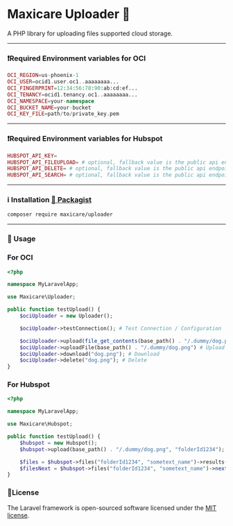 # Maxicare Uploader 🚀

A PHP library for uploading files supported cloud storage.


---

### ❗Required Environment variables for OCI

```php
OCI_REGION=us-phoenix-1
OCI_USER=ocid1.user.oc1..aaaaaaaa...
OCI_FINGERPRINT=12:34:56:78:90:ab:cd:ef...
OCI_TENANCY=ocid1.tenancy.oc1..aaaaaaaa...
OCI_NAMESPACE=your-namespace
OCI_BUCKET_NAME=your-bucket
OCI_KEY_FILE=path/to/private_key.pem
```

---

### ❗Required Environment variables for Hubspot

```php
HUBSPOT_API_KEY=
HUBSPOT_API_FILEUPLOAD= # optional, fallback value is the public api endpoints of hubspot
HUBSPOT_API_DELETE= # optional, fallback value is the public api endpoints of hubspot
HUBSPOT_API_SEARCH= # optional, fallback value is the public api endpoints of hubspot
```
---
### ℹ️ Installation [🔗 Packagist](https://packagist.org/packages/maxicare/uploader)
```bash
composer require maxicare/uploader
```

---


### 🚀 Usage

### For OCI
```php
<?php

namespace MyLaravelApp;

use Maxicare\Uploader;

public function testUpload() {
    $ociUploader = new Uploader();

    $ociUploader->testConnection(); # Test Connection / Configuration

    $ociUploader->upload(file_get_contents(base_path() . "/.dummy/dog.png"), "dog.png"); # Upload using contents to OCI
    $ociUploader->uploadFile(base_path() . "/.dummy/dog.png") # Upload object to OCI
    $ociUploader->download("dog.png"); # Download
    $ociUploader->delete("dog.png"); # Delete
}

```

### For Hubspot
```php
<?php

namespace MyLaravelApp;

use Maxicare\Hubspot;

public function testUpload() {
    $hubspot = new Hubspot();
    $hubspot->upload(base_path() . "/.dummy/dog.png", "folderId1234"); # Upload using contents to OCI

    $files = $hubspot->files("folderId1234", "sometext_name")->results();
    $filesNext = $hubspot->files("folderId1234", "sometext_name")->next()->results();
}

```

### 📝License

The Laravel framework is open-sourced software licensed under the [MIT license](https://opensource.org/licenses/MIT).
